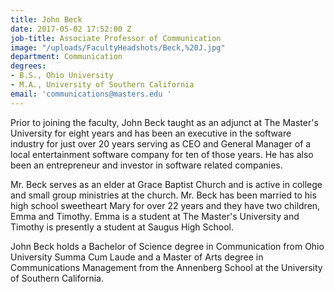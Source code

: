```yaml
---
title: John Beck
date: 2017-05-02 17:52:00 Z
job-title: Associate Professor of Communication
image: "/uploads/FacultyHeadshots/Beck,%20J.jpg"
department: Communication
degrees:
- B.S., Ohio University
- M.A., University of Southern California
email: 'communications@masters.edu '
---
```


Prior to joining the faculty, John Beck taught as an adjunct at The Master's University for eight years and has been an executive in the software industry for just over 20 years serving as CEO and General Manager of a local entertainment software company for ten of those years. He has also been an entrepreneur and investor in software related companies.

Mr. Beck serves as an elder at Grace Baptist Church and is active in college and small group ministries at the church.  Mr. Beck has been married to his high school sweetheart Mary for over 22 years and they have two children, Emma and Timothy. Emma is a student at The Master's University and Timothy is presently a student at Saugus High School.

John Beck holds a Bachelor of Science degree in Communication from Ohio University Summa Cum Laude and a Master of Arts degree in Communications Management from the Annenberg School at the University of Southern California.